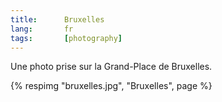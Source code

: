 ```yaml
---
title:      Bruxelles
lang:       fr
tags:       [photography]
---
```


Une photo prise sur la Grand-Place de Bruxelles.

{% respimg "bruxelles.jpg", "Bruxelles", page %}
